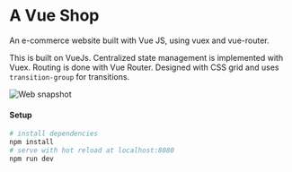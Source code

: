 # A Vue Shop

An e-commerce website built with Vue JS, using vuex and vue-router.

This is built on VueJs. Centralized state management is implemented with Vuex. Routing is done with Vue Router.
Designed with CSS grid and uses `transition-group` for transitions.

![Web snapshot](https://raw.githubusercontent.com/ananyaneogi/a-vue-shop/master/static/websnap.png)

#### Setup

``` bash
# install dependencies
npm install
# serve with hot reload at localhost:8080
npm run dev
```
